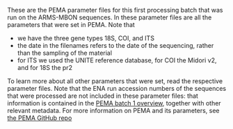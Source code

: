 These are the PEMA parameter files for this first processing batch that was run on the ARMS-MBON sequences. In these parameter files are all the parameters that were set in PEMA. Note that 
* we have the three gene types 18S, COI, and ITS
* the date in the filenames refers to the date of the sequencing, rather than the sampling of the material
* for ITS we used the UNITE reference database, for COI the Midori v2, and for 18S the pr2

To learn more about all other parameters that were set, read the respective parameter files. Note that the ENA run accession numbers of the sequences that were processed are not included in these parameter files: that information is contained in the [PEMA batch 1 overview](https://github.com/arms-mbon/data_workspace/blob/main/analysis_data/from_pema/processing_batch1/pema_overview_batch1.xlsx), together with other relevant metadata. For more information on PEMA and its parameters, see [the PEMA GitHub repo](https://github.com/hariszaf/pema)

